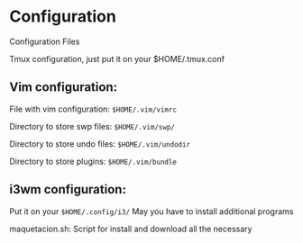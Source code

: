 # Configuration
Configuration Files

Tmux configuration, just put it on your $HOME/.tmux.conf

## Vim configuration:

File with vim configuration: ``` $HOME/.vim/vimrc ```

Directory to store swp files: ``` $HOME/.vim/swp/ ```

Directory to store undo files: ``` $HOME/.vim/undodir ```

Directory to store plugins: ``` $HOME/.vim/bundle ```

## i3wm configuration:

Put it on your ``` $HOME/.config/i3/ ```
May you have to install additional programs

maquetacion.sh:
Script for install and download all the necessary
